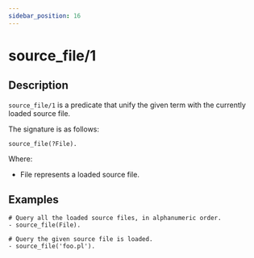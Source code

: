 ```yaml
---
sidebar_position: 16
---
```

[//]: # (This file is auto-generated. Please do not modify it yourself.)

# source_file/1

## Description

`source_file/1` is a predicate that unify the given term with the currently loaded source file.

The signature is as follows:

```text
source_file(?File).
```

Where:

- File represents a loaded source file.

## Examples

```text
# Query all the loaded source files, in alphanumeric order.
- source_file(File).

# Query the given source file is loaded.
- source_file('foo.pl').
```
